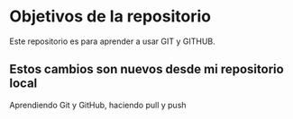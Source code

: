 # Objetivos de la repositorio

Este repositorio es para aprender a usar GIT y GITHUB.


## Estos cambios son nuevos desde mi repositorio local
Aprendiendo Git y GitHub, haciendo pull y push
